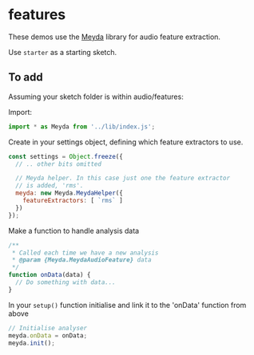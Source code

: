# features

These demos use the [Meyda](https://meyda.js.org/) library for audio feature extraction.

Use `starter` as a starting sketch.

## To add

Assuming your sketch folder is within audio/features:

Import:

```js
import * as Meyda from '../lib/index.js';
```

Create in your settings object, defining which feature extractors to use.

```js
const settings = Object.freeze({
  // .. other bits omitted

  // Meyda helper. In this case just one the feature extractor
  // is added, 'rms'.
  meyda: new Meyda.MeydaHelper({
    featureExtractors: [ `rms` ]
  })
});
```

Make a function to handle analysis data
```js
/**
 * Called each time we have a new analysis
 * @param {Meyda.MeydaAudioFeature} data 
 */
function onData(data) {
  // Do something with data...
}
```

In your `setup()` function initialise and link it to the 'onData' function from above
```js
// Initialise analyser
meyda.onData = onData;
meyda.init();
```